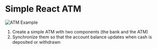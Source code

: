 # Simple React ATM

![ATM Example]("https://github.com/BabarBaig/wk15_ATM/blob/main/atm.png")

1. Create a simple ATM with two components (the bank and the ATM)
2. Synchronize them so that the account balance updates when cash is deposited or withdrawn
